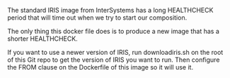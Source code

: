 The standard IRIS image from InterSystems has a long HEALTHCHECK period that will time out when we try to
start our composition.

The only thing this docker file does is to produce a new image that has a shorter HEALTHCHECK.

If you want to use a newer version of IRIS, run downloadiris.sh on the root of this Git repo to get the version of IRIS you want to run. Then configure the FROM clause on the Dockerfile of this image so it will use it.